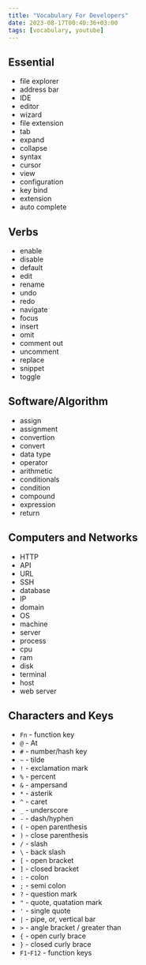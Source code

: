 ```yaml
---
title: "Vocabulary For Developers"
date: 2023-08-17T00:40:36+03:00
tags: [vocabulary, youtube]
---
```


## Essential

* file explorer
* address bar
* IDE
* editor
* wizard
* file extension
* tab
* expand
* collapse
* syntax
* cursor
* view
* configuration
* key bind
* extension
* auto complete

## Verbs

* enable
* disable
* default
* edit
* rename
* undo
* redo
* navigate
* focus
* insert
* omit
* comment out
* uncomment
* replace
* snippet
* toggle

## Software/Algorithm

* assign
* assignment
* convertion
* convert
* data type
* operator
* arithmetic
* conditionals
* condition
* compound
* expression
* return

## Computers and Networks

* HTTP
* API
* URL
* SSH
* database
* IP
* domain
* OS
* machine
* server
* process
* cpu
* ram
* disk
* terminal
* host
* web server

## Characters and Keys

* `Fn` - function key
* `@` - At
* `#` - number/hash key
* `~` - tilde
* `!` - exclamation mark
* `%` - percent
* `&` - ampersand
* `*` - asterik
* `^` - caret
* `_` - underscore
* `-` - dash/hyphen
* `(` - open parenthesis
* `)` - close parenthesis
* `/` - slash
* `\` - back slash
* `[` - open bracket
* `]` - closed bracket
* `:` - colon
* `;` - semi colon
* `?` - question mark
* `"` - quote, quatation mark
* `'` - single quote
* `|` - pipe, or, vertical bar
* `>` - angle bracket / greater than
* `{` - open curly brace
* `}` - closed curly brace
* `F1`-`F12` - function keys
